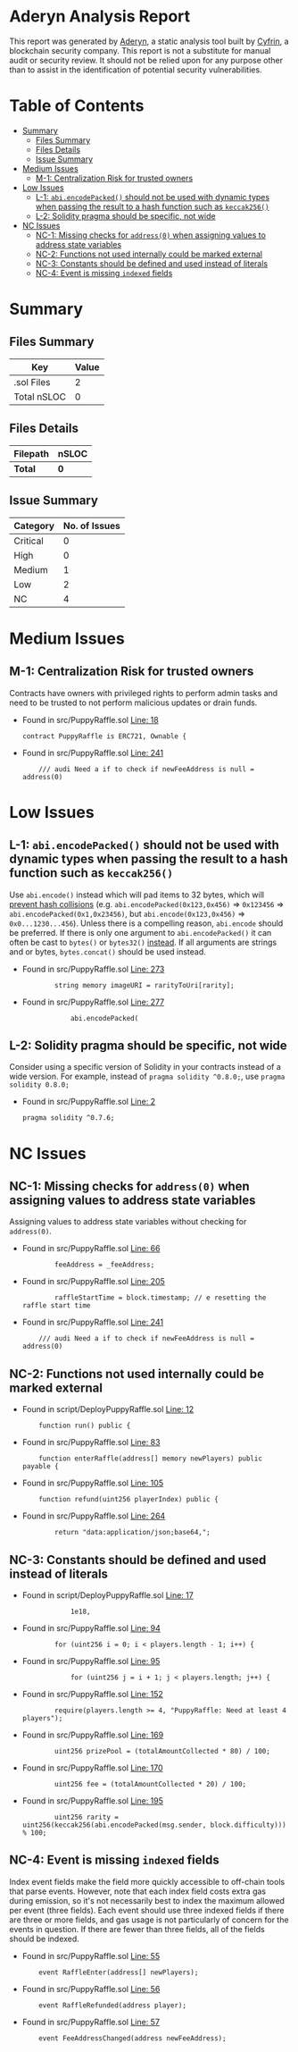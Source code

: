 # Aderyn Analysis Report

This report was generated by [Aderyn](https://github.com/Cyfrin/aderyn), a static analysis tool built by [Cyfrin](https://cyfrin.io), a blockchain security company. This report is not a substitute for manual audit or security review. It should not be relied upon for any purpose other than to assist in the identification of potential security vulnerabilities.
# Table of Contents

- [Summary](#summary)
  - [Files Summary](#files-summary)
  - [Files Details](#files-details)
  - [Issue Summary](#issue-summary)
- [Medium Issues](#medium-issues)
  - [M-1: Centralization Risk for trusted owners](#m-1-centralization-risk-for-trusted-owners)
- [Low Issues](#low-issues)
  - [L-1: `abi.encodePacked()` should not be used with dynamic types when passing the result to a hash function such as `keccak256()`](#l-1-abiencodepacked-should-not-be-used-with-dynamic-types-when-passing-the-result-to-a-hash-function-such-as-keccak256)
  - [L-2: Solidity pragma should be specific, not wide](#l-2-solidity-pragma-should-be-specific-not-wide)
- [NC Issues](#nc-issues)
  - [NC-1: Missing checks for `address(0)` when assigning values to address state variables](#nc-1-missing-checks-for-address0-when-assigning-values-to-address-state-variables)
  - [NC-2: Functions not used internally could be marked external](#nc-2-functions-not-used-internally-could-be-marked-external)
  - [NC-3: Constants should be defined and used instead of literals](#nc-3-constants-should-be-defined-and-used-instead-of-literals)
  - [NC-4: Event is missing `indexed` fields](#nc-4-event-is-missing-indexed-fields)


# Summary

## Files Summary

| Key | Value |
| --- | --- |
| .sol Files | 2 |
| Total nSLOC | 0 |


## Files Details

| Filepath | nSLOC |
| --- | --- |
| **Total** | **0** |


## Issue Summary

| Category | No. of Issues |
| --- | --- |
| Critical | 0 |
| High | 0 |
| Medium | 1 |
| Low | 2 |
| NC | 4 |


# Medium Issues

## M-1: Centralization Risk for trusted owners

Contracts have owners with privileged rights to perform admin tasks and need to be trusted to not perform malicious updates or drain funds.

- Found in src/PuppyRaffle.sol [Line: 18](src\PuppyRaffle.sol#L18)

	```solidity
	contract PuppyRaffle is ERC721, Ownable {
	```

- Found in src/PuppyRaffle.sol [Line: 241](src\PuppyRaffle.sol#L241)

	```solidity
	    /// audi Need a if to check if newFeeAddress is null = address(0)
	```



# Low Issues

## L-1: `abi.encodePacked()` should not be used with dynamic types when passing the result to a hash function such as `keccak256()`

Use `abi.encode()` instead which will pad items to 32 bytes, which will [prevent hash collisions](https://docs.soliditylang.org/en/v0.8.13/abi-spec.html#non-standard-packed-mode) (e.g. `abi.encodePacked(0x123,0x456)` => `0x123456` => `abi.encodePacked(0x1,0x23456)`, but `abi.encode(0x123,0x456)` => `0x0...1230...456`). Unless there is a compelling reason, `abi.encode` should be preferred. If there is only one argument to `abi.encodePacked()` it can often be cast to `bytes()` or `bytes32()` [instead](https://ethereum.stackexchange.com/questions/30912/how-to-compare-strings-in-solidity#answer-82739).
If all arguments are strings and or bytes, `bytes.concat()` should be used instead.

- Found in src/PuppyRaffle.sol [Line: 273](src\PuppyRaffle.sol#L273)

	```solidity
	        string memory imageURI = rarityToUri[rarity];
	```

- Found in src/PuppyRaffle.sol [Line: 277](src\PuppyRaffle.sol#L277)

	```solidity
	            abi.encodePacked(
	```



## L-2: Solidity pragma should be specific, not wide

Consider using a specific version of Solidity in your contracts instead of a wide version. For example, instead of `pragma solidity ^0.8.0;`, use `pragma solidity 0.8.0;`

- Found in src/PuppyRaffle.sol [Line: 2](src\PuppyRaffle.sol#L2)

	```solidity
	pragma solidity ^0.7.6;
	```



# NC Issues

## NC-1: Missing checks for `address(0)` when assigning values to address state variables

Assigning values to address state variables without checking for `address(0)`.

- Found in src/PuppyRaffle.sol [Line: 66](src\PuppyRaffle.sol#L66)

	```solidity
	        feeAddress = _feeAddress;
	```

- Found in src/PuppyRaffle.sol [Line: 205](src\PuppyRaffle.sol#L205)

	```solidity
	        raffleStartTime = block.timestamp; // e resetting the raffle start time
	```

- Found in src/PuppyRaffle.sol [Line: 241](src\PuppyRaffle.sol#L241)

	```solidity
	    /// audi Need a if to check if newFeeAddress is null = address(0)
	```



## NC-2: Functions not used internally could be marked external



- Found in script/DeployPuppyRaffle.sol [Line: 12](script\DeployPuppyRaffle.sol#L12)

	```solidity
	    function run() public {
	```

- Found in src/PuppyRaffle.sol [Line: 83](src\PuppyRaffle.sol#L83)

	```solidity
	    function enterRaffle(address[] memory newPlayers) public payable {
	```

- Found in src/PuppyRaffle.sol [Line: 105](src\PuppyRaffle.sol#L105)

	```solidity
	    function refund(uint256 playerIndex) public {
	```

- Found in src/PuppyRaffle.sol [Line: 264](src\PuppyRaffle.sol#L264)

	```solidity
	        return "data:application/json;base64,";
	```



## NC-3: Constants should be defined and used instead of literals



- Found in script/DeployPuppyRaffle.sol [Line: 17](script\DeployPuppyRaffle.sol#L17)

	```solidity
	            1e18,
	```

- Found in src/PuppyRaffle.sol [Line: 94](src\PuppyRaffle.sol#L94)

	```solidity
	        for (uint256 i = 0; i < players.length - 1; i++) {
	```

- Found in src/PuppyRaffle.sol [Line: 95](src\PuppyRaffle.sol#L95)

	```solidity
	            for (uint256 j = i + 1; j < players.length; j++) {
	```

- Found in src/PuppyRaffle.sol [Line: 152](src\PuppyRaffle.sol#L152)

	```solidity
	        require(players.length >= 4, "PuppyRaffle: Need at least 4 players");
	```

- Found in src/PuppyRaffle.sol [Line: 169](src\PuppyRaffle.sol#L169)

	```solidity
	        uint256 prizePool = (totalAmountCollected * 80) / 100;
	```

- Found in src/PuppyRaffle.sol [Line: 170](src\PuppyRaffle.sol#L170)

	```solidity
	        uint256 fee = (totalAmountCollected * 20) / 100;
	```

- Found in src/PuppyRaffle.sol [Line: 195](src\PuppyRaffle.sol#L195)

	```solidity
	        uint256 rarity = uint256(keccak256(abi.encodePacked(msg.sender, block.difficulty))) % 100;
	```



## NC-4: Event is missing `indexed` fields

Index event fields make the field more quickly accessible to off-chain tools that parse events. However, note that each index field costs extra gas during emission, so it's not necessarily best to index the maximum allowed per event (three fields). Each event should use three indexed fields if there are three or more fields, and gas usage is not particularly of concern for the events in question. If there are fewer than three fields, all of the fields should be indexed.

- Found in src/PuppyRaffle.sol [Line: 55](src\PuppyRaffle.sol#L55)

	```solidity
	    event RaffleEnter(address[] newPlayers);
	```

- Found in src/PuppyRaffle.sol [Line: 56](src\PuppyRaffle.sol#L56)

	```solidity
	    event RaffleRefunded(address player);
	```

- Found in src/PuppyRaffle.sol [Line: 57](src\PuppyRaffle.sol#L57)

	```solidity
	    event FeeAddressChanged(address newFeeAddress);
	```



